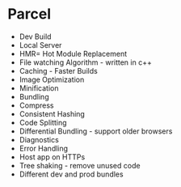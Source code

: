 # Parcel
 - Dev Build
 - Local Server
 - HMR= Hot Module Replacement
 - File watching Algorithm - written in c++
 - Caching - Faster Builds
 - Image Optimization
 - Minification
 - Bundling
 - Compress
 - Consistent Hashing
 - Code Splitting
 - Differential Bundling - support older browsers
 - Diagnostics
 - Error Handling
 - Host app on HTTPs
 - Tree shaking - remove unused code
 - Different dev and prod bundles